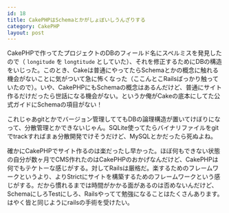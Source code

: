 ```yaml
---
id: 18
title: CakePHPはSchemaとかがしょぼいしうんざりする
category: CakePHP
layout: post
---
```


CakePHPで作ってたプロジェクトのDBのフィールド名にスペルミスを発見したので（ `longitude` を `longtitude` としていた）、それを修正するためにDBの構造をいじった。このとき、Cakeは普通にやってたらSchemaとかの概念に触れる機会がないことに気がついて急に怖くなった（ここんとこRailsばっかり触っていたので）。いや、CakePHPにもSchemaの概念はあるんだけど、普通にサイト作るだけだったら世話になる機会がない。というか俺がCakeの底本にしてた公式ガイドにSchemaの項目がない！

これじゃあgitとかでバージョン管理しててもDBの論理構造が置いてけぼりになって、分散管理とかできないじゃん。SQLite使ってたらバイナリファイルをgitでtrackすればまぁ分散開発でけそうだけど、MySQLとかだったら死ぬよね。

確かにCakePHPでサイト作るのは楽だったし早かった。ほぼ何もできない状態の自分が数ヶ月でCMS作れたのはCakePHPのおかげなんだけど、CakePHPは何でもテケトーな感じがする。対してRailsは厳格だ。楽するためのフレームワークというより、よりStrictにサイトを構築するためのフレームワークという感じがする。だから慣れるまでは時間がかかる面があるのは否めないんだけど、SchemaにしろTestにしろ、Railsやってて勉強になることはたくさんあります。はやく皆と同じようにrailsの手術を受けたい。